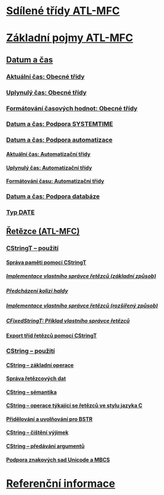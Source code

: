 # [Sdílené třídy ATL-MFC](atl-mfc-shared-classes.md)
# [Základní pojmy ATL-MFC](atl-mfc-concepts.md)
## [Datum a čas](date-and-time.md)
### [Aktuální čas: Obecné třídy](current-time-general-purpose-classes.md)
### [Uplynulý čas: Obecné třídy](elapsed-time-general-purpose-classes.md)
### [Formátování časových hodnot: Obecné třídy](formatting-time-values-general-purpose-classes.md)
### [Datum a čas: Podpora SYSTEMTIME](date-and-time-systemtime-support.md)
### [Datum a čas: Podpora automatizace](date-and-time-automation-support.md)
#### [Aktuální čas: Automatizační třídy](current-time-automation-classes.md)
#### [Uplynulý čas: Automatizační třídy](elapsed-time-automation-classes.md)
#### [Formátování času: Automatizační třídy](formatting-time-automation-classes.md)
### [Datum a čas: Podpora databáze](date-and-time-database-support.md)
### [Typ DATE](date-type.md)
## [Řetězce (ATL-MFC)](strings-atl-mfc.md)
### [CStringT – použití](using-cstringt.md)
#### [Správa paměti pomocí CStringT](memory-management-with-cstringt.md)
##### [Implementace vlastního správce řetězců (základní způsob)](implementation-of-a-custom-string-manager-basic-method.md)
##### [Předcházení kolizi haldy](avoidance-of-heap-contention.md)
##### [Implementace vlastního správce řetězců (rozšířený způsob)](implementation-of-a-custom-string-manager-advanced-method.md)
##### [CFixedStringT: Příklad vlastního správce řetězců](cfixedstringt-example-of-a-custom-string-manager.md)
#### [Export tříd řetězců pomocí CStringT](exporting-string-classes-using-cstringt.md)
### [CString – použití](using-cstring.md)
#### [CString – základní operace](basic-cstring-operations.md)
#### [Správa řetězcových dat](string-data-management.md)
#### [CString – sémantika](cstring-semantics.md)
#### [CString – operace týkající se řetězců ve stylu jazyka C](cstring-operations-relating-to-c-style-strings.md)
#### [Přidělování a uvolňování pro BSTR](allocating-and-releasing-memory-for-a-bstr.md)
#### [CString – čištění výjimek](cstring-exception-cleanup.md)
#### [CString – předávání argumentů](cstring-argument-passing.md)
#### [Podpora znakových sad Unicode a MBCS](unicode-and-multibyte-character-set-mbcs-support.md)
# [Referenční informace](reference/toc.md)
